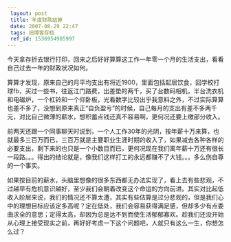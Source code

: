```yaml
---
 layout: post
 title: 年度财政结算
 date: 2007-08-29 22:47
 tags: 旧博客存档
 ref_id: 1536954985997
---
```

今天拿存折去银行打印，回来之后好好算算这工作一年零一个月的生活支出，看看自己过去一年的财政状况如何。



算算才发现，原来自己的月平均支出有将近1900，里面包括起居饮食，回学校打球fb，买过一些书，往返江门路费，出差垫的两千，买了台数码相机，半台洗衣机和电磁炉，一个杠铃和一个仰卧板，光看数字比较出乎我意料之外，不过实际算算也差不多了，没想到原来真正“自负盈亏”的时候，自己每月的支出有差不多两千元，对比自己微薄的薪水，想积蓄点钱还真不容易啊，更何况还要上缴部分收入。



前两天还跟一个同事聊天时说到，一个人工作30年的光阴，按年薪十万来算，也就最多三百万而已，三百万就是主要职业生涯时期的收入了，如果减去各种各样的必要支出，剩下来的也只是一个小数目而已，更何况现在我们离年薪十万还有很长一段路。。。得出的结论就是，像我们这样打工的永远都赚不了大钱。。。多么伤自尊的一个事实。



如果按目前的薪水，头脑里想像的很多东西都无办法实现了，看上去有些悲观，不过越早有危机意识越好，至少我们会朝着改变这个命运的方向前进。其实对比起低收入阶层来说，我们的情况还不算太遭，其实有些估算是过分悲观的，但是我们心中的理想目标应该定多高呢？定在低处，我们会容易获得满足感，但却多少有点委曲求全的意思；定得太高，却因为总是达不到而使生活郁郁寡欢。趁我们还没开始从心理上接受现实之前，再好好考虑一下这个问题吧，人就只有这么一生，你想怎么过？

